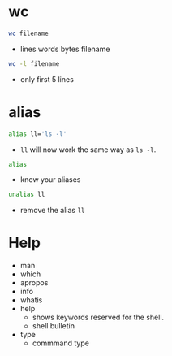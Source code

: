 # wc

```bash
wc filename
```
- lines words bytes filename

```bash
wc -l filename
```
- only first 5 lines

# alias

```bash
alias ll='ls -l'
```
- `ll` will now work the same way as `ls -l`.

```bash
alias
```
- know your aliases

```bash
unalias ll
```
- remove the alias `ll`

# Help

- man
- which
- apropos
- info
- whatis
- help
    - shows keywords reserved for the shell.
    - shell bulletin
- type
    - commmand type